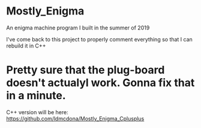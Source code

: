 # Mostly_Enigma
An enigma machine program I built in the summer of 2019

I've come back to this project to properly comment everything so that I can rebuild it in C++
# Pretty sure that the plug-board doesn't actualyl work. Gonna fix that in a minute.

C++ version will be here: https://github.com/ldmcdona/Mostly_Enigma_Cplusplus
